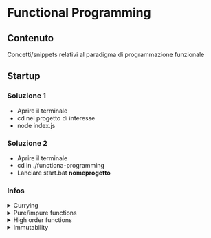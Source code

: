 # Functional Programming

## Contenuto

Concetti/snippets relativi al paradigma di programmazione funzionale

## Startup

### Soluzione 1

* Aprire il terminale
* cd nel progetto di interesse
* node index.js

### Soluzione 2

* Aprire il terminale
* cd in ./functiona-programming
* Lanciare start.bat **nomeprogetto**

### Infos

<details>
    <summary>Currying</summary>
        <p>
            Decomporre una funzione di arietà [1] <i>n</i> in un sequenza di <i>n</i> funzioni
        </p>
        <p>
            Data una funzione invocabile nel seguente modo: <strong>f(a, b, c)</strong>. Tramite questa tecnica è possibile trasformarla in una serie di funzioni invocabili nella forma <strong>f(a)(b)(c)</strong>
        </p>
        <p>Permette di eseguire applicazioni parziali di funzioni molto facilmente</p>
        <p>
            Trova applicazione anche in altri linguaggi di programmazione, non è limitata al solo Javascript
        </p>
        <p>
        <p><strong><a href="https://lodash.com/docs/4.17.15#curry">Lodash</a></strong> ne possiede un'implementazione</p>
        <hr>
        <p>[1] Numero di argomenti in input alla funzione</p>
</details>

<details>
    <summary>Pure/impure functions</summary>
        <p>
            Una funzione si dice <strong>pura</strong> quando:
            <ul>
                <li>Dato lo stesso input, produce sempre lo stesso output. Ovvero ha un output predicibile</li>
                <li>La sua invocazione non produce effetti secondari</li>
            </ul>
        </p>
        <p>
            In maniera complementare una funzione si dice <strong>impura</strong> quando:
            <ul>
                <li>Dato lo stesso input, può produrre output differenti. Ovvera ha un output che può essere definito non deterministico</li>
                <li>La sua invocazione produce effetti secondari, come la modifica dello stato di oggetti che si trovano al di fuori del suo scope</li>
            </ul>
        </p>
        <p>
            Le funzioni pure sono il fondamento del paradigma di programmazione funzionale.
        </p>
        <p>
            Le funzioni pure sono per definizione, più usabili (perchè agnostiche rispetto al contesto), più testabili e facilmente rifattorizzabili
        </p>
        <p>
</details>

<details>
    <summary>High order functions</summary>
        <p>
            Una funzione <strong>di ordine superiore</strong> è una funzione che prendi in input o restiuisce in output una funzione
        </p>
        <p>
            La funzione passata in input è chiamata anche <strong>callback</strong>
        </p>
        <p>
            Esempi di funzioni di ordine superiore built-in (ovvero messe a disposizione direttamente dallla specifica javascript, senza ulteriori dipendenze) sono le funzioni legate agli array come: map, filter, reduce, sort, foreach...
        </p>
        <p>
            Permettono di scrivere codice più elegante e di spezzettarne meglio la logica, prestandosi bene alla <strong>composition</strong>
        </p>
        <p>
</details>

<details>
    <summary>Immutability</summary>
        <p>
            Un valore è immutabile se una volta creato non può essere modificato 
        </p>
        <p>
            I valori primitivi come anche le stringhe sono tutti esempi di valori immutabili, questo non vale per gli oggetti
        </p>
        <p>La parola chiave const applicata ad un oggetto non indica che esso sia immutabile, semplicemente che l'identificativo (nome della variabile) non può essere riassegnato
        <p>
            Il metodo Object.freeze permette di rendere immutabile un oggetto, ma solo in maniera superficiale
        </p>
        <p>
            Il concetto di structural sharing utilizzato nel contesto dell'immutabilità permette di ottenere miglioramenti nelle performance; <a href="https://immutable-js.github.io/immutable-js/">Immutable.js</a> è una libreria creata specificatamente per questo scopo
        </p>
</details>